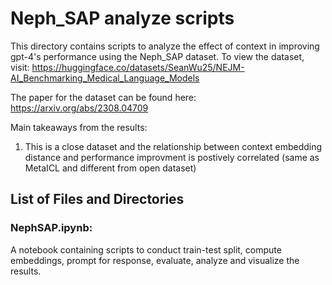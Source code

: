 # Neph_SAP analyze scripts

This directory contains scripts to analyze the effect of context in improving gpt-4's performance using the Neph_SAP dataset. To view the dataset, visit: https://huggingface.co/datasets/SeanWu25/NEJM-AI_Benchmarking_Medical_Language_Models

The paper for the dataset can be found here: https://arxiv.org/abs/2308.04709

Main takeaways from the results:
1. This is a close dataset and the relationship between context embedding distance and performance improvment is postively correlated (same as MetaICL and different from open dataset)

## List of Files and Directories

### NephSAP.ipynb: 

A notebook containing scripts to conduct train-test split, compute embeddings, prompt for response, evaluate, analyze and visualize the results.


